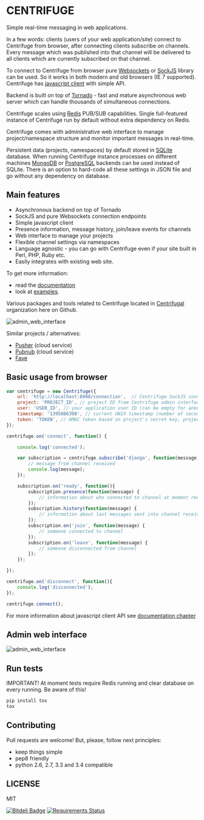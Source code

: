 CENTRIFUGE
==========

Simple real-time messaging in web applications.

In a few words: clients (users of your web application/site) connect to Centrifuge from browser,
after connecting clients subscribe on channels. Every message which was published into that
channel will be delivered to all clients which are currently subscribed on that channel.

To connect to Centrifuge from browser pure [Websockets](http://en.wikipedia.org/wiki/WebSocket)
or [SockJS](https://github.com/sockjs/sockjs-client) library can be used. So it works in both
modern and old browsers (IE 7 supported). Centrifuge has [javascript client](https://github.com/FZambia/centrifuge/tree/master/javascript) with simple API.

Backend is built on top of [Tornado](http://www.tornadoweb.org/en/stable/) - fast and mature
asynchronous web server which can handle thousands of simultaneous connections.

Centrifuge scales using [Redis](http://redis.io/) PUB/SUB capabilities.
Single full-featured instance of Centrifuge run by default without extra dependency
on Redis.

Centrifuge comes with administrative web interface to manage project/namespace
structure and monitor important messages in real-time.

Persistent data (projects, namespaces) by default stored in [SQLite](http://www.sqlite.org/) database.
When running Centrifuge instance processes on different machines [MongoDB](https://github.com/centrifugal/centrifuge-mongodb)
or [PostgreSQL](https://github.com/centrifugal/centrifuge-postgresql) backends can be used instead of SQLite. There is an option
to hard-code all these settings in JSON file and go without any dependency on database.


Main features
-------------

* Asynchronous backend on top of Tornado
* SockJS and pure Websockets connection endpoints
* Simple javascript client
* Presence information, message history, join/leave events for channels
* Web interface to manage your projects
* Flexible channel settings via namespaces
* Language agnostic - you can go with Centrifuge even if your site built in Perl, PHP, Ruby etc.
* Easily integrates with existing web site.

To get more information:

* read the [documentation](https://centrifuge.readthedocs.org/en/latest/)
* look at [examples](https://github.com/FZambia/centrifuge/tree/master/examples).

Various packages and tools related to Centrifuge located in [Centrifugal](https://github.com/centrifugal)
organization here on Github.

![admin_web_interface](https://raw.github.com/FZambia/centrifuge/master/docs/content/img/centrifuge.png "scheme")

Similar projects / alternatives:

* [Pusher](http://pusher.com/) (cloud service)
* [Pubnub](http://www.pubnub.com/) (cloud service)
* [Faye](http://faye.jcoglan.com/)


Basic usage from browser
------------------------

```javascript
var centrifuge = new Centrifuge({
    url: 'http://localhost:8000/connection',  // Centrifuge SockJS connection endpoint
    project: 'PROJECT_ID', // project ID from Centrifuge admin interface
    user: 'USER_ID', // your application user ID (can be empty for anonymous access)
    timestamp: '1395086390', // current UNIX timestamp (number of seconds as string)
    token: 'TOKEN', // HMAC token based on project's secret key, project ID, user ID and timestamp
});

centrifuge.on('connect', function() {

    console.log('connected');

    var subscription = centrifuge.subscribe('django', function(message) {
        // message from channel received
        console.log(message);
    });

    subscription.on('ready', function(){
        subscription.presence(function(message) {
            // information about who connected to channel at moment received
        });
        subscription.history(function(message) {
            // information about last messages sent into channel received
        });
        subscription.on('join', function(message) {
            // someone connected to channel
        });
        subscription.on('leave', function(message) {
            // someone disconnected from channel
        });
    });

});

centrifuge.on('disconnect', function(){
    console.log('disconnected');
});

centrifuge.connect();
```

For more information about javascript client API see [documentation chapter](https://centrifuge.readthedocs.org/en/latest/content/client_api.html)

Admin web interface
-------------------

![admin_web_interface](https://raw.github.com/FZambia/centrifuge/master/docs/content/img/main.png "admin web interface")


Run tests
----------

IMPORTANT! At moment tests require Redis running and clear database on every running. Be aware of this!

```python
pip install tox
tox
```

Contributing
------------

Pull requests are welcome! But, please, follow next principles:

* keep things simple
* pep8 friendly
* python 2.6, 2.7, 3.3 and 3.4 compatible

LICENSE
-------

MIT

[![Bitdeli Badge](https://d2weczhvl823v0.cloudfront.net/FZambia/centrifuge/trend.png)](https://bitdeli.com/free "Bitdeli Badge")
[![Requirements Status](https://requires.io/github/FZambia/centrifuge/requirements.png?branch=master)](https://requires.io/github/FZambia/centrifuge/requirements/?branch=master)
